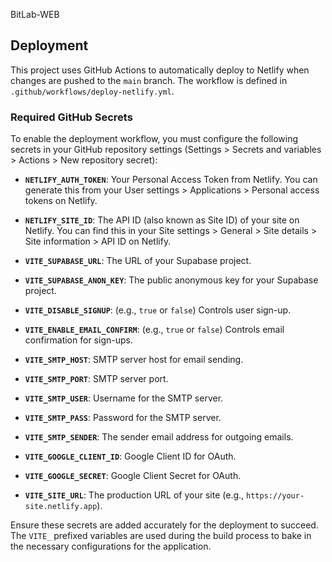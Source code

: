 BitLab-WEB

## Deployment

This project uses GitHub Actions to automatically deploy to Netlify when changes are pushed to the `main` branch. The workflow is defined in `.github/workflows/deploy-netlify.yml`.

### Required GitHub Secrets

To enable the deployment workflow, you must configure the following secrets in your GitHub repository settings (Settings > Secrets and variables > Actions > New repository secret):

- **`NETLIFY_AUTH_TOKEN`**: Your Personal Access Token from Netlify. You can generate this from your User settings > Applications > Personal access tokens on Netlify.
- **`NETLIFY_SITE_ID`**: The API ID (also known as Site ID) of your site on Netlify. You can find this in your Site settings > General > Site details > Site information > API ID on Netlify.

- **`VITE_SUPABASE_URL`**: The URL of your Supabase project.
- **`VITE_SUPABASE_ANON_KEY`**: The public anonymous key for your Supabase project.
- **`VITE_DISABLE_SIGNUP`**: (e.g., `true` or `false`) Controls user sign-up.
- **`VITE_ENABLE_EMAIL_CONFIRM`**: (e.g., `true` or `false`) Controls email confirmation for sign-ups.
- **`VITE_SMTP_HOST`**: SMTP server host for email sending.
- **`VITE_SMTP_PORT`**: SMTP server port.
- **`VITE_SMTP_USER`**: Username for the SMTP server.
- **`VITE_SMTP_PASS`**: Password for the SMTP server.
- **`VITE_SMTP_SENDER`**: The sender email address for outgoing emails.
- **`VITE_GOOGLE_CLIENT_ID`**: Google Client ID for OAuth.
- **`VITE_GOOGLE_SECRET`**: Google Client Secret for OAuth.
- **`VITE_SITE_URL`**: The production URL of your site (e.g., `https://your-site.netlify.app`).

Ensure these secrets are added accurately for the deployment to succeed. The `VITE_` prefixed variables are used during the build process to bake in the necessary configurations for the application.
